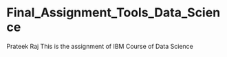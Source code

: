 # Final_Assignment_Tools_Data_Science
Prateek Raj
This is the assignment of IBM Course of Data Science 
